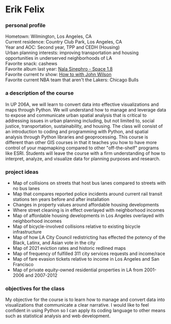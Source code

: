 # Erik Felix
### personal profile 

Hometown: Wilmington, Los Angeles, CA  
Current residence: Country Club Park, Los Angeles, CA <br/>
Year and AOC: Second year, TPP and CEDH (Housing) <br/>
Urban planning interests: improving transportation and housing opportunities in underserved neighborhoods of LA <br/>
Favorite snack: cashews <br/>
Favorite album last year: [Nala Sinephro - Space 1.8](https://nalasinephro.bandcamp.com/album/space-18) <br/>
Favorite current tv show: [How to with John Wilson](https://youtu.be/sG1i-gALy18) <br/>
Favorite current NBA team that aren't the Lakers: Chicago Bulls <br/>

### a description of the course

In UP 206A, we will learn to convert data into effective visualizations and maps through Python. We will understand how to manage and leverage data to expose and communicate urban spatial analysis that is critical to addressing issues in urban planning including, but not limited to, social justice, transportation, sustainability, and housing. The class will consist of an introduction to coding and programming with Python, and spatial analysis through Python libraries and geoprocessing. This course is different than other GIS courses in that it teaches you how to have more control of your mapmapking compared to other "off-the-shelf" programs like ESRI. Students will leave the course with a firm understanding of how to interpret, analyze, and visualize data for planning purposes and research.     

### project ideas

- Map of collisions on streets that host bus lanes compared to streets with no bus lanes
- Map that compares reported police incidents around current rail transit stations ten years before and after installation
- Changes in property values around affordable housing developments
- Where street cleaning is in effect overlayed with neighborhood incomes
- Map of affordable housing developments in Los Angeles overlayed with neighborhood incomes 
- Map of bicycle-involved collisions relative to existing bicycle infrastructure
- Map of how LA City Council redistricting has effected the potency of the Black, Latinx, and Asian vote in the city
- Map of 2021 eviction rates and historic redlined maps
- Map of frequency of fulfilled 311 city services requests and income/race 
- Map of fare evasion tickets relative to income in Los Angeles and San Francisco
- Map of private equity-owned residential properties in LA from 2001-2006 and 2007-2012 

### objectives for the class

My objective for the course is to learn how to manage and convert data into visualizations that communicate a clear narrative. I would like to feel confident in using Python so I can apply its coding language to other means such as statistical analysis and web development.   
